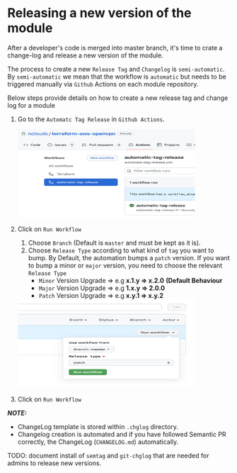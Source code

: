 # Releasing a new version of the module

After a developer's code is merged into master branch, it's time to crate a change-log and release a new version of the module. 

The process to create a new `Release Tag` and `Changelog` is `semi-automatic`. By `semi-automatic` we mean that the workflow is `automatic` but needs to be triggered manually via `Github` Actions on each module repository.

Below steps provide details on how to create a new release tag and change log for a module

1. Go to the `Automatc Tag Release` in `Github Actions`.

    <img src="Images/automatic_tag_release.png" alt="atr" width="400" height="200"/>

2. Click on `Run Workflow`
    1. Choose `Branch` (Default is `master` and must be kept as it is).
    2. Choose `Release Type` according to what kind of `tag` you want to bump.
        By Default, the automation bumps a `patch` version. 
        If you want to bump a minor or `major` version, you need to choose the relevant `Release Type`
        - `Minor` Version Upgrade ⇒ e.g  **x.1.y ⇒ x.2.0** **(Default Behaviour**
        - `Major` Version Upgrade ⇒ e.g  **1.x.y ⇒ 2.0.0**
        - `Patch` Version Upgrade ⇒ e.g  **x.y.1 ⇒ x.y.2**
    <img src="Images/run_change_workflow.png" alt="rcw" width="400" height="200"/>
3. Click on `Run Workflow`


**_NOTE:_** 
- ChangeLog template is stored within `.chglog` directory.
- Changelog creation is automated and if you have followed Semantic PR correctly, the ChangeLog (`CHANGELOG.md`) automatically.


TODO: document install of `semtag` and `git-chglog` that are needed for admins to release new versions.
